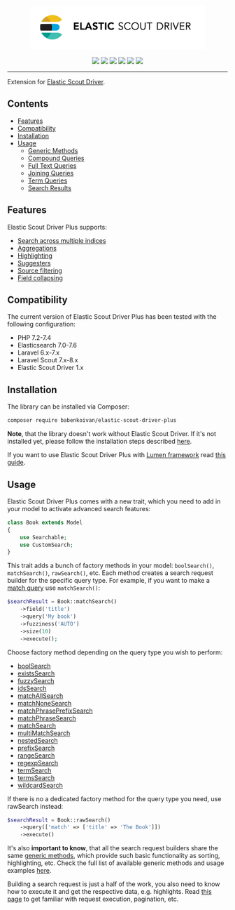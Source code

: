 <p align="center">
    <img width="400px" src="logo.gif">
</p>

<p align="center">
    <a href="https://packagist.org/packages/babenkoivan/elastic-scout-driver-plus"><img src="https://poser.pugx.org/babenkoivan/elastic-scout-driver-plus/v/stable"></a>
    <a href="https://packagist.org/packages/babenkoivan/elastic-scout-driver-plus"><img src="https://poser.pugx.org/babenkoivan/elastic-scout-driver-plus/downloads"></a>
    <a href="https://packagist.org/packages/babenkoivan/elastic-scout-driver-plus"><img src="https://poser.pugx.org/babenkoivan/elastic-scout-driver-plus/license"></a>
    <a href="https://travis-ci.com/babenkoivan/elastic-scout-driver-plus"><img src="https://travis-ci.com/babenkoivan/elastic-scout-driver-plus.svg?branch=master"></a>
    <a href="https://paypal.me/babenkoi"><img src="https://img.shields.io/badge/donate-paypal-blue"></a>
    <a href="https://www.amazon.de/Amazon-de-e-Gift-Voucher-Various-Designs/dp/B07Q1JNC7R"><img src="https://img.shields.io/badge/donate-amazon-black"></a>
</p>

---

Extension for [Elastic Scout Driver](https://github.com/babenkoivan/elastic-scout-driver).

## Contents

* [Features](#features)
* [Compatibility](#compatibility)
* [Installation](#installation)
* [Usage](#usage)
    * [Generic Methods](docs/generic-methods.md)
    * [Compound Queries](docs/compound-queries.md)
    * [Full Text Queries](docs/full-text-queries.md)
    * [Joining Queries](docs/joining-queries.md)
    * [Term Queries](docs/term-queries.md)
    * [Search Results](docs/search-results.md)

## Features

Elastic Scout Driver Plus supports:

* [Search across multiple indices](docs/generic-methods.md#join)
* [Aggregations](docs/generic-methods.md#aggregate)
* [Highlighting](docs/generic-methods.md#highlight)
* [Suggesters](docs/generic-methods.md#suggest)
* [Source filtering](docs/generic-methods.md#source)
* [Field collapsing](docs/generic-methods.md#collapse)

## Compatibility

The current version of Elastic Scout Driver Plus has been tested with the following configuration:

* PHP 7.2-7.4
* Elasticsearch 7.0-7.6
* Laravel 6.x-7.x
* Laravel Scout 7.x-8.x
* Elastic Scout Driver 1.x

## Installation

The library can be installed via Composer:

```bash
composer require babenkoivan/elastic-scout-driver-plus
```

**Note**, that the library doesn't work without Elastic Scout Driver. If it's not installed yet, please follow
the installation steps described [here](https://github.com/babenkoivan/elastic-scout-driver#installation).

If you want to use Elastic Scout Driver Plus with [Lumen framework](https://lumen.laravel.com/)
read [this guide](https://github.com/babenkoivan/elastic-scout-driver-plus/wiki/Lumen-Installation).

## Usage

Elastic Scout Driver Plus comes with a new trait, which you need to add in your model to activate advanced search features:

```php
class Book extends Model
{
    use Searchable;
    use CustomSearch;
}
```

This trait adds a bunch of factory methods in your model: `boolSearch()`, `matchSearch()`, `rawSearch()`, etc.
Each method creates a search request builder for the specific query type. For example, if you want to make a 
[match query](https://www.elastic.co/guide/en/elasticsearch/reference/current/query-dsl-match-query.html) use `matchSearch()`: 

```php
$searchResult = Book::matchSearch()
    ->field('title')
    ->query('My book')
    ->fuzziness('AUTO')
    ->size(10)
    ->execute();
``` 

Choose factory method depending on the query type you wish to perform:
* [boolSearch](docs/compound-queries.md#boolean) 
* [existsSearch](docs/term-queries.md#exists) 
* [fuzzySearch](docs/term-queries.md#fuzzy)
* [idsSearch](docs/term-queries.md#ids)
* [matchAllSearch](docs/full-text-queries.md#match-all)
* [matchNoneSearch](docs/full-text-queries.md#match-none)
* [matchPhrasePrefixSearch](docs/full-text-queries.md#match-phrase-prefix)
* [matchPhraseSearch](docs/full-text-queries.md#match-phrase)
* [matchSearch](docs/full-text-queries.md#match)
* [multiMatchSearch](docs/full-text-queries.md#multi-match)
* [nestedSearch](docs/joining-queries.md#nested)
* [prefixSearch](docs/term-queries.md#prefix)
* [rangeSearch](docs/term-queries.md#range)
* [regexpSearch](docs/term-queries.md#regexp)
* [termSearch](docs/term-queries.md#term)
* [termsSearch](docs/term-queries.md#terms)
* [wildcardSearch](docs/term-queries.md#wildcard)

If there is no a dedicated factory method for the query type you need, use rawSearch instead:

```php
$searchResult = Book::rawSearch()
    ->query(['match' => ['title' => 'The Book']])
    ->execute()
```

It's also **important to know**, that all the search request builders share the same [generic methods](docs/generic-methods.md), 
which provide such basic functionality as sorting, highlighting, etc. Check the full list of available generic methods 
and usage examples [here](docs/generic-methods.md).

Building a search request is just a half of the work, you also need to know how to execute it and get the respective data,
e.g. highlights. Read [this page](docs/search-results.md) to get familiar with request execution, pagination, etc.
